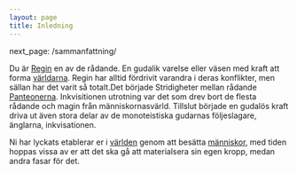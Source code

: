 ```yaml
---
layout: page
title: Inledning
---
```

next_page: /sammanfattning/

Du är [Regin](/regin/) en av de rådande. En gudalik varelse eller väsen med kraft att forma [världarna](/kosmologi/). Regin har alltid fördrivit varandra i deras konflikter, men sällan har det varit så totalt.Det började Stridigheter mellan rådande [Panteonerna](/panteoner/). Inkvisitionen utrotning var det som drev bort de flesta rådande och magin från människornasvärld. Tillslut började en gudalös kraft driva ut även stora delar av de monoteistiska gudarnas följeslagare, änglarna, inkvisationen. 

Ni har lyckats etablerar er i [världen](/kosmologi/#varlden) genom att besätta [människor](/regin/#kärl), med tiden hoppas vissa av er att det ska gå att materialsera sin egen kropp, medan andra fasar för det.
